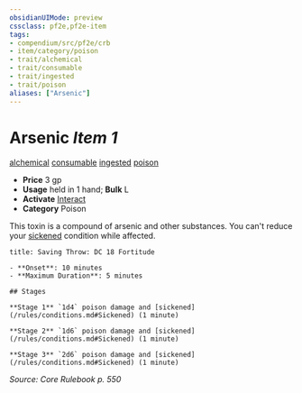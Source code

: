 ```yaml
---
obsidianUIMode: preview
cssclass: pf2e,pf2e-item
tags:
- compendium/src/pf2e/crb
- item/category/poison
- trait/alchemical
- trait/consumable
- trait/ingested
- trait/poison
aliases: ["Arsenic"]
---
```

# Arsenic *Item 1*  
[alchemical](/rules/traits/alchemical.md)  [consumable](/rules/traits/consumable.md)  [ingested](/rules/traits/ingested.md)  [poison](/rules/traits/poison.md)  

- **Price** 3 gp
- **Usage** held in 1 hand; **Bulk** L
- **Activate** [Interact](/rules/actions/interact.md)
- **Category** Poison

This toxin is a compound of arsenic and other substances. You can't reduce your [sickened](/rules/conditions.md#Sickened) condition while affected.

```ad-inline-affliction
title: Saving Throw: DC 18 Fortitude

- **Onset**: 10 minutes
- **Maximum Duration**: 5 minutes

## Stages

**Stage 1** `1d4` poison damage and [sickened](/rules/conditions.md#Sickened) (1 minute)

**Stage 2** `1d6` poison damage and [sickened](/rules/conditions.md#Sickened) (1 minute)

**Stage 3** `2d6` poison damage and [sickened](/rules/conditions.md#Sickened) (1 minute)
```

*Source: Core Rulebook p. 550*